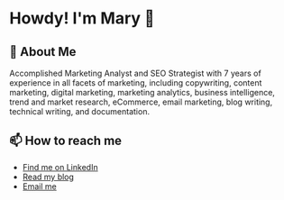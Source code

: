 # Howdy! I'm Mary 👋

## 💬 About Me
Accomplished Marketing Analyst and SEO Strategist with 7 years of experience in all facets of marketing, including copywriting, content marketing, digital marketing, marketing analytics, business intelligence, trend and market research, eCommerce, email marketing, blog writing, technical writing, and documentation.

## 📫 How to reach me
- [Find me on LinkedIn](https://www.linkedin.com/in/marymcentire/)
- [Read my blog](https://thegrowgirlco.com/)
- [Email me](mke.mcentire@gmail.com)
